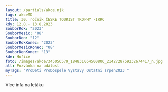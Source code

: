 ```yaml
---
layout: /partials/akce.njk
tags: akceMD
title: 30. ročník ČESKÉ TOURIST TROPHY -IRRC
kdy: 12.8.- 13.8.2023
SouborRok: "2023"
SouborMesic: "08"
SouborDen: "12"
SouborRokKonec: "2023"
SouborMesicKonec: "08"
SouborDenKonec: "13"
kde: Hořice
foto: /images/akce/345056579_184831054500806_2142728759232674417_n.jpg
alt: Pozvánka na událost
myTags: "ProDeti ProDospele Vystavy Ostatni srpen2023 "
---
```

V﻿íce infa na letáku